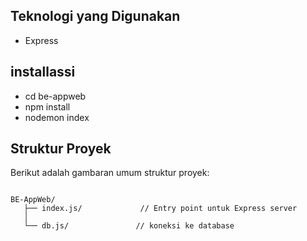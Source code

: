 ## Teknologi yang Digunakan

- Express

## installassi

- cd be-appweb
- npm install
- nodemon index

## Struktur Proyek

Berikut adalah gambaran umum struktur proyek:

```plaintext

BE-AppWeb/
   ├── index.js/             // Entry point untuk Express server
   │
   └── db.js/               // koneksi ke database
```
